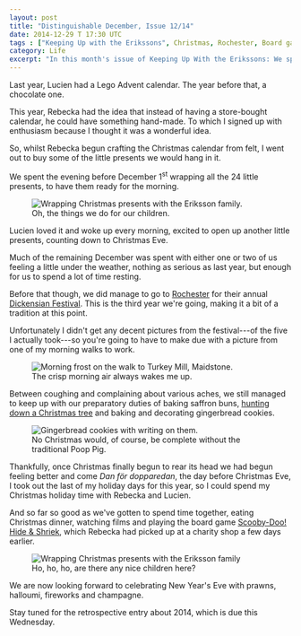 ```yaml
---
layout: post
title: "Distinguishable December, Issue 12/14"
date: 2014-12-29 T 17:30 UTC
tags : ["Keeping Up with the Erikssons", Christmas, Rochester, Board games]
category: Life
excerpt: "In this month's issue of Keeping Up With the Erikssons: We spend most of the month, either preparing for Christmas or feeling a bit under the weather."
---
```

Last year, Lucien had a Lego Advent calendar. The year before that, a chocolate one.

This year, Rebecka had the idea that instead of having a store-bought calendar, he could have something hand-made. To which I signed up with enthusiasm because I thought it was a wonderful idea.

So, whilst Rebecka begun crafting the Christmas calendar from felt, I went out to buy some of the little presents we would hang in it.

We spent the evening before December 1<sup>st</sup> wrapping all the 24 little presents, to have them ready for the morning.

<figure>
	<img class="js-lazy-load" data-original="/assets/posts/2014/december/distinguishable-december-issue-12-14/wrapping-christmas-presents-with-the-eriksson-family.jpg" alt="Wrapping Christmas presents with the Eriksson family.">
	<figcaption>Oh, the things we do for our children.</figcaption>
</figure>

Lucien loved it and woke up every morning, excited to open up another little presents, counting down to Christmas Eve.

Much of the remaining December was spent with either one or two of us feeling a little under the weather, nothing as serious as last year, but enough for us to spend a lot of time resting.

Before that though, we did manage to go to [Rochester][rochester] for their annual [Dickensian Festival][dickens]. This is the third year we're going, making it a bit of a tradition at this point.

Unfortunately I didn't get any decent pictures from the festival---of the five I actually took---so you're going to have to make due with a picture from one of my morning walks to work.

<figure>
	<img class="js-lazy-load" data-original="/assets/posts/2014/december/distinguishable-december-issue-12-14/morning-frost-on-the-walk-to-turkey-mill.jpg" alt="Morning frost on the walk to Turkey Mill, Maidstone.">
	<figcaption>The crisp morning air always wakes me up.</figcaption>
</figure>

Between coughing and complaining about various aches, we still managed to keep up with our preparatory duties of baking saffron buns, [hunting down a Christmas tree][tree] and baking and decorating gingerbread cookies.

<figure>
	<img class="js-lazy-load" data-original="/assets/posts/2014/december/distinguishable-december-issue-12-14/gingerbeard-cookies-with-the-writing-poop-on-them.jpg" alt="Gingerbread cookies with writing on them.">
	<figcaption>No Christmas would, of course, be complete without the traditional Poop Pig.</figcaption>
</figure>

Thankfully, once Christmas finally begun to rear its head we had begun feeling better and come <i lang="sv">Dan för dopparedan</i>, the day before Christmas Eve, I took out the last of my holiday days for this year, so I could spend my Christmas holiday time with Rebecka and Lucien.

And so far so good as we've gotten to spend time together, eating Christmas dinner, watching films and playing the board game [Scooby-Doo! Hide & Shriek][game], which Rebecka had picked up at a charity shop a few days earlier.

<figure>
	<img class="js-lazy-load" data-original="/assets/posts/2014/december/distinguishable-december-issue-12-14/lucien-eriksson-dressed-as-santa-claus-giving-presents.jpg" alt="Wrapping Christmas presents with the Eriksson family">
	<figcaption>Ho, ho, ho, are there any nice children here?</figcaption>
</figure>

We are now looking forward to celebrating New Year's Eve with prawns, halloumi, fireworks and champagne.

Stay tuned for the retrospective entry about 2014, which is due this Wednesday.

[rochester]: https://www.google.com/maps/place/Rochester,+Medway/@51.3810304,0.4864056,12z/data=!3m1!4b1!4m2!3m1!1s0x47d8c92a6d7a7131:0x1c7ffc1683e563f4
[dickens]: http://www.rochesterdickensfestival.org.uk/
[tree]: /blog/a-21st-century-hunt-for-the-perfect-christmas-tree
[game]: http://boardgamegeek.com/boardgame/13160/scooby-doo-hide-shriek